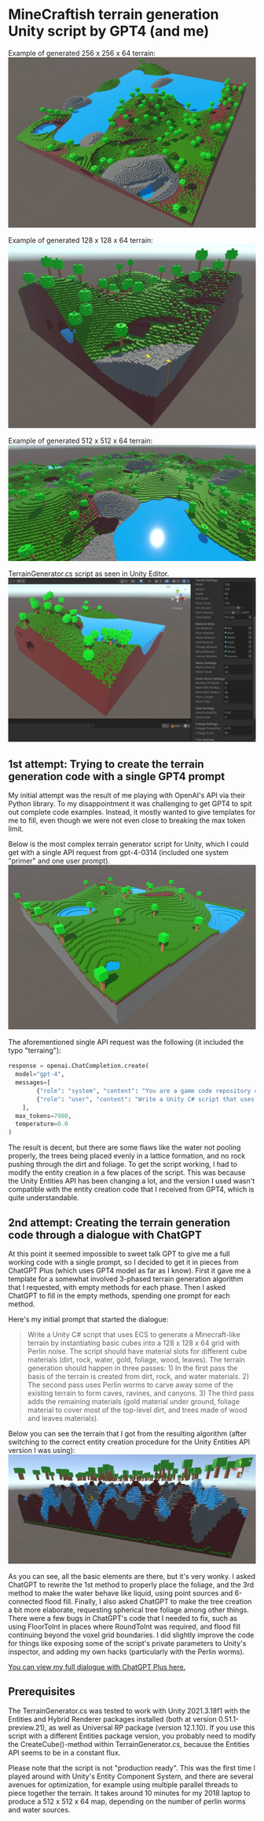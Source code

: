 # MineCraftish terrain generation Unity script by GPT4 (and me)

Example of generated 256 x 256 x 64 terrain:
![Example of generated 256 x 256 x 64 terrain](chatGPT_finalAlg_medium.jpg)

Example of generated 128 x 128 x 64 terrain:
![Example of generated 128 x 128 x 64 terrain](chatGPT_finalAlg_small.jpg)

Example of generated 512 x 512 x 64 terrain:
![Example of generated 512 x 512 x 64 terrain](chatGPT_finalAlg_large.jpg)

TerrainGenerator.cs script as seen in Unity Editor.
![TerrainGenerator.cs script as seen in Unity Editor.](chatGPT_finalAlg_UI.jpg)

## 1st attempt: Trying to create the terrain generation code with a single GPT4 prompt

My initial attempt was the result of me playing with OpenAI's API via their Python library. To my disappointment it was challenging to get GPT4 to spit out complete code examples. Instead, it mostly wanted to give templates for me to fill, even though we were not even close to breaking the max token limit.

Below is the most complex terrain generator script for Unity, which I could get with a single API request from gpt-4-0314 (included one system "primer" and one user prompt).
![The most complex terrain generator I could get with a single API request from gpt-4-0314.](chatGPT_mostFeaturesWIth1Prompt.jpg)

The aforementioned single API request was the following (it included the typo "terraing"):

``` python
response = openai.ChatCompletion.create(
  model="gpt-4",
  messages=[
        {"role": "system", "content": "You are a game code repository containing final source code for a full game."},
        {"role": "user", "content": "Write a Unity C# script that uses ECS to generate a Minecraft-like terrain by creating basic cubes into a 128 x 128 x 64 grid with Perlin noise. The script should have material slots for different cube materials (dirt, rock, water, foliage, wood, leaves). The terraing generation should happen in two passes: In the first pass the basis of the terrain is created from dirt and rock materials. The second pass adds the remaining materials (small lakes made of water material, foliage material to cover most of the top-level dirt, and trees made of wood and leaves materials). This file should contain at least 16000 characters, so that the terrain generation will be as extensive as possible."}
    ],
  max_tokens=7900,
  temperature=0.0      
)
```

The result is decent, but there are some flaws like the water not pooling properly, the trees being placed evenly in a lattice formation, and no rock pushing through the dirt and foliage. To get the script working, I had to modify the entity creation in a few places of the script. This was because the Unity Entities API has been changing a lot, and the version I used wasn't compatible with the entity creation code that I received from GPT4, which is quite understandable.

## 2nd attempt: Creating the terrain generation code through a dialogue with ChatGPT

At this point it seemed impossible to sweet talk GPT to give me a full working code with a single prompt, so I decided to get it in pieces from ChatGPT Plus (which uses GPT4 model as far as I know). First it gave me a template for a somewhat involved 3-phased terrain generation algorithm that I requested, with empty methods for each phase. Then I asked ChatGPT to fill in the empty methods, spending one prompt for each method.

Here's my initial prompt that started the dialogue:

> Write a Unity C# script that uses ECS to generate a Minecraft-like terrain by instantiating basic cubes into a 128 x 128 x 64 grid with Perlin noise. The script should have material slots for different cube materials (dirt, rock, water, gold, foliage, wood, leaves). The terrain generation should happen in three passes: 1) In the first pass the basis of the terrain is created from dirt, rock, and water materials. 2) The second pass uses Perlin worms to carve away some of the existing terrain to form caves, ravines, and canyons. 3) The third pass adds the remaining materials (gold material under ground, foliage material to cover most of the top-level dirt, and trees made of wood and leaves materials).

Below you can see the terrain that I got from the resulting algorithm (after switching to the correct entity creation procedure for the Unity Entities API version I was using):
![ChatGPT's initial implementation.](chatGPT_1st_try_afterFixingInstantiaton.jpg)

As you can see, all the basic elements are there, but it's very wonky. I asked ChatGPT to rewrite the 1st method to properly place the foliage, and the 3rd method to make the water behave like liquid, using point sources and 6-connected flood fill. Finally, I also asked ChatGPT to make the tree creation a bit more elaborate, requesting spherical tree foliage among other things. There were a few bugs in ChatGPT's code that I needed to fix, such as using FloorToInt in places where RoundToInt was required, and flood fill continuing beyond the voxel grid boundaries. I did slightly improve the code for things like exposing some of the script's private parameters to Unity's inspector, and adding my own hacks (particularly with the Perlin worms).

[You can view my full dialogue with ChatGPT Plus here.](chat-gpt-unity-terrain-generation-with-ecs.md)

## Prerequisites

The TerrainGenerator.cs was tested to work with Unity 2021.3.18f1 with the Entities and Hybrid Renderer packages installed (both at version 0.51.1-preview.21), as well as Universal RP package (version 12.1.10). If you use this script with a different Entities package version, you probably need to modify the CreateCube()-method within TerrainGenerator.cs, because the Entities API seems to be in a constant flux.

Please note that the script is not "production ready". This was the first time I played around with Unity's Entity Component System, and there are several avenues for optimization, for example using multiple parallel threads to piece together the terrain. It takes around 10 minutes for my 2018 laptop to produce a 512 x 512 x 64 map, depending on the number of perlin worms and water sources.
